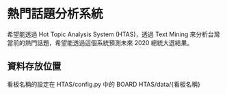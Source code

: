 # 熱門話題分析系統

希望能透過 Hot Topic Analysis System (HTAS)，透過 Text Mining 來分析台灣當前的熱門話題，希望能透過這個系統預測未來 2020 總統大選結果。

## 資料存放位置

看板名稱的設定在 HTAS/config.py 中的 BOARD
HTAS/data/{看板名稱}
